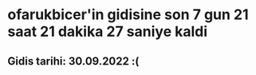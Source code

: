 # ofarukbicer'in gidisine son 7 gun 21 saat 21 dakika 27 saniye kaldi

## Gidis tarihi: 30.09.2022 :(